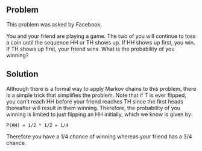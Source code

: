 ## Problem
This problem was asked by Facebook.

You and your friend are playing a game. The two of you will continue to toss a coin until the sequence HH or TH shows up. If HH shows up first, you win. If TH shows up first, your friend wins. What is the probability of you winning?

## Solution
Although there is a formal way to apply Markov chains to this problem, there is a simple trick that simplifies the problem. Note that if T is ever flipped, you can't reach HH before your friend reaches TH since the first heads thereafter will result in them winning. Therefore, the probability of you winning is limited to just flipping an HH initially, which we know is given by:

`P(HH) = 1/2 * 1/2 = 1/4`

Therefore you have a 1/4 chance of winning whereas your friend has a 3/4 chance.
